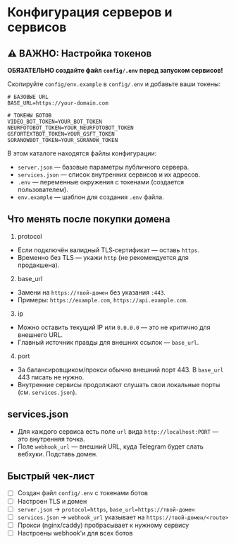 # Конфигурация серверов и сервисов

## ⚠️ ВАЖНО: Настройка токенов

**ОБЯЗАТЕЛЬНО создайте файл `config/.env` перед запуском сервисов!**

Скопируйте `config/env.example` в `config/.env` и добавьте ваши токены:

```env
# БАЗОВЫЕ URL
BASE_URL=https://your-domain.com

# ТОКЕНЫ БОТОВ
VIDEO_BOT_TOKEN=YOUR_BOT_TOKEN
NEURFOTOBOT_TOKEN=YOUR_NEURFOTOBOT_TOKEN
GSFORTEXTBOT_TOKEN=YOUR_GSFT_TOKEN
SORANOWBOT_TOKEN=YOUR_SORANOW_TOKEN
```

В этом каталоге находятся файлы конфигурации:
- `server.json` — базовые параметры публичного сервера.
- `services.json` — список внутренних сервисов и их адресов.
- `.env` — переменные окружения с токенами (создается пользователем).
- `env.example` — шаблон для создания `.env` файла.

## Что менять после покупки домена

1) protocol
- Если подключён валидный TLS‑сертификат — оставь `https`.
- Временно без TLS — укажи `http` (не рекомендуется для продакшена).

2) base_url
- Замени на `https://твой-домен` без указания `:443`.
- Примеры: `https://example.com`, `https://api.example.com`.

3) ip
- Можно оставить текущий IP или `0.0.0.0` — это не критично для внешнего URL.
- Главный источник правды для внешних ссылок — `base_url`.

4) port
- За балансировщиком/прокси обычно внешний порт 443. В `base_url` 443 писать не нужно.
- Внутренние сервисы продолжают слушать свои локальные порты (см. `services.json`).

## services.json
- Для каждого сервиса есть поле `url` вида `http://localhost:PORT` — это внутренняя точка.
- Поле `webhook_url` — внешний URL, куда Telegram будет слать вебхуки. Подставь домен.

## Быстрый чек‑лист
- [ ] Создан файл `config/.env` с токенами ботов
- [ ] Настроен TLS и домен
- [ ] `server.json` → `protocol=https`, `base_url=https://твой-домен`
- [ ] `services.json` → `webhook_url` указывает на `https://твой-домен/<route>`
- [ ] Прокси (nginx/caddy) пробрасывает к нужному сервису
- [ ] Настроены webhook'и для всех ботов

